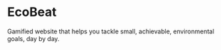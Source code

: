 # EcoBeat
Gamified website that helps you tackle small, achievable, environmental goals, 
day by day.

